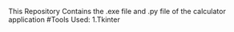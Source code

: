 This Repository Contains the .exe file and .py file of the calculator application
#Tools Used:
1.Tkinter
